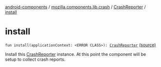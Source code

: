 [android-components](../../index.md) / [mozilla.components.lib.crash](../index.md) / [CrashReporter](index.md) / [install](./install.md)

# install

`fun install(applicationContext: <ERROR CLASS>): `[`CrashReporter`](index.md) [(source)](https://github.com/mozilla-mobile/android-components/blob/master/components/lib/crash/src/main/java/mozilla/components/lib/crash/CrashReporter.kt#L63)

Install this [CrashReporter](index.md) instance. At this point the component will be setup to collect crash reports.

